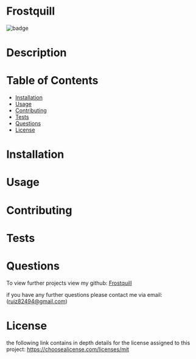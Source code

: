 # Frostquill
  
![badge](https://img.shields.io/static/v1?label=License&message=mit&color=blue)
  

  # Description

  
  
  # Table of Contents

  * [Installation](#installation)
  * [Usage](#usage)
  * [Contributing](#contributing)
  * [Tests](#tests)
  * [Questions](#questions)
  * [License](#license)

  # Installation

  

  # Usage

  

  # Contributing

  

  # Tests

  

  # Questions
  To view further projects view my github: [Frostquill](https://www.github.com/Frostquill)

  if you have any further questions please contact me via email: (ruiz82494@gmail.com)


  
# License 
the following link contains in depth details for the license assigned to this project:
[
    https://choosealicense.com/licenses/mit
    ](
    https://choosealicense.com/licenses/mit
    )



